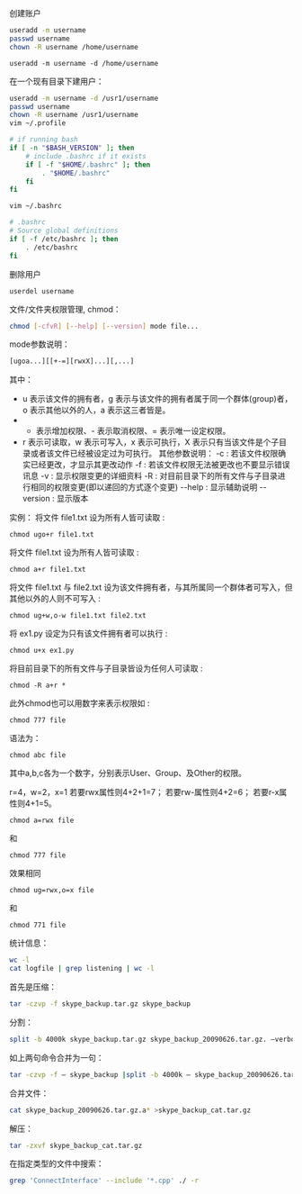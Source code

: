 创建账户

```bash	
useradd -m username
passwd username
chown -R username /home/username
```

```shell
useradd -m username -d /home/username
```

在一个现有目录下建用户：

```bash
useradd -m username -d /usr1/username
passwd username
chown -R username /usr1/username
vim ~/.profile
```

```bash
# if running bash
if [ -n "$BASH_VERSION" ]; then
    # include .bashrc if it exists
    if [ -f "$HOME/.bashrc" ]; then
        . "$HOME/.bashrc"
    fi
fi
```

```bash
vim ~/.bashrc
```

```bash
# .bashrc
# Source global definitions
if [ -f /etc/bashrc ]; then
    . /etc/bashrc
fi
```

删除用户

```shell
userdel username
```

文件/文件夹权限管理, chmod：
```bash
chmod [-cfvR] [--help] [--version] mode file...
```
mode参数说明：
```bash
[ugoa...][[+-=][rwxX]...][,...]
```
其中：
* u 表示该文件的拥有者，g 表示与该文件的拥有者属于同一个群体(group)者，o 表示其他以外的人，a 表示这三者皆是。
* + 表示增加权限、- 表示取消权限、= 表示唯一设定权限。
* r 表示可读取，w 表示可写入，x 表示可执行，X 表示只有当该文件是个子目录或者该文件已经被设定过为可执行。
其他参数说明：
-c : 若该文件权限确实已经更改，才显示其更改动作
-f : 若该文件权限无法被更改也不要显示错误讯息
-v : 显示权限变更的详细资料
-R : 对目前目录下的所有文件与子目录进行相同的权限变更(即以递回的方式逐个变更)
--help : 显示辅助说明
--version : 显示版本

实例：
将文件 file1.txt 设为所有人皆可读取 :
```
chmod ugo+r file1.txt
```
将文件 file1.txt 设为所有人皆可读取 :
```
chmod a+r file1.txt
```
将文件 file1.txt 与 file2.txt 设为该文件拥有者，与其所属同一个群体者可写入，但其他以外的人则不可写入 :
```
chmod ug+w,o-w file1.txt file2.txt
```
将 ex1.py 设定为只有该文件拥有者可以执行 :
```
chmod u+x ex1.py
```
将目前目录下的所有文件与子目录皆设为任何人可读取 :
```
chmod -R a+r *
```

此外chmod也可以用数字来表示权限如 :
```
chmod 777 file
```
语法为：
```
chmod abc file
```
其中a,b,c各为一个数字，分别表示User、Group、及Other的权限。

r=4，w=2，x=1
若要rwx属性则4+2+1=7；
若要rw-属性则4+2=6；
若要r-x属性则4+1=5。
```
chmod a=rwx file
```
和
```
chmod 777 file
```
效果相同
```
chmod ug=rwx,o=x file
```
和
```
chmod 771 file
```

统计信息：

```bash
wc -l
cat logfile | grep listening | wc -l
```

首先是压缩：
```bash
tar -czvp -f skype_backup.tar.gz skype_backup
```

分割：
```bash
split -b 4000k skype_backup.tar.gz skype_backup_20090626.tar.gz. –verbose
```

如上两句命令合并为一句：
```bash
tar -czvp -f – skype_backup |split -b 4000k – skype_backup_20090626.tar.gz. –verbose
```
合并文件：
```bash
cat skype_backup_20090626.tar.gz.a* >skype_backup_cat.tar.gz
```
解压：
```bash
tar -zxvf skype_backup_cat.tar.gz
```

在指定类型的文件中搜索：
```bash 
grep 'ConnectInterface' --include '*.cpp' ./ -r
```